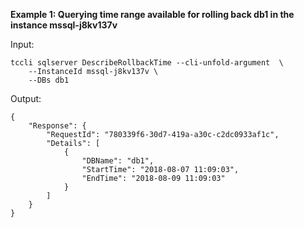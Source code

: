 **Example 1: Querying time range available for rolling back db1 in the instance mssql-j8kv137v**



Input: 

```
tccli sqlserver DescribeRollbackTime --cli-unfold-argument  \
    --InstanceId mssql-j8kv137v \
    --DBs db1
```

Output: 
```
{
    "Response": {
        "RequestId": "780339f6-30d7-419a-a30c-c2dc0933af1c",
        "Details": [
            {
                "DBName": "db1",
                "StartTime": "2018-08-07 11:09:03",
                "EndTime": "2018-08-09 11:09:03"
            }
        ]
    }
}
```

